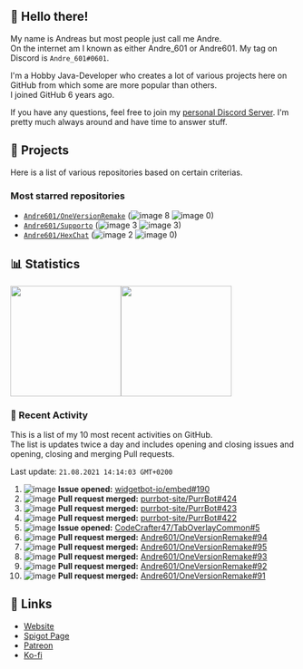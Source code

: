 <!-- Links -->
[purr]: https://purrbot.site
[discord]: https://discord.gg/6dazXp6
[website]: https://andre601.ch
[spigot]: https://www.spigotmc.org/resources/authors/56829/
[patreon]: https://patreon.com/andre_601
[ko-fi]: https://ko-fi.com/andre_601

## 👋 Hello there!
My name is Andreas but most people just call me Andre.  
On the internet am I known as either Andre_601 or Andre601. My tag on Discord is `Andre_601#0601`.

I'm a Hobby Java-Developer who creates a lot of various projects here on GitHub from which some are more popular than others.  
I joined GitHub 6 years ago.

If you have any questions, feel free to join my [personal Discord Server][discord]. I'm pretty much always around and have time to answer stuff.

## 📁 Projects
Here is a list of various repositories based on certain criterias.

### Most starred repositories

- [`Andre601/OneVersionRemake`](https://github.com/Andre601/OneVersionRemake) (![image](https://cdn.jsdelivr.net/gh/Readme-Workflows/Readme-Icons@main/icons/octicons/StarredRepository.svg) 8 ![image](https://cdn.jsdelivr.net/gh/Readme-Workflows/Readme-Icons@main/icons/octicons/ForkedRepository.svg) 0)
- [`Andre601/Supporto`](https://github.com/Andre601/Supporto) (![image](https://cdn.jsdelivr.net/gh/Readme-Workflows/Readme-Icons@main/icons/octicons/StarredRepository.svg) 3 ![image](https://cdn.jsdelivr.net/gh/Readme-Workflows/Readme-Icons@main/icons/octicons/ForkedRepository.svg) 3)
- [`Andre601/HexChat`](https://github.com/Andre601/HexChat) (![image](https://cdn.jsdelivr.net/gh/Readme-Workflows/Readme-Icons@main/icons/octicons/StarredRepository.svg) 2 ![image](https://cdn.jsdelivr.net/gh/Readme-Workflows/Readme-Icons@main/icons/octicons/ForkedRepository.svg) 0)

## 📊 Statistics
<img height="195px" src="https://github-readme-stats.vercel.app/api?username=Andre601&show_icons=true&hide_rank=true&title_color=3498db&bg_color=ffffff00&text_color=718096&disable_animations=true"><img height="195px" src="https://github-readme-stats.vercel.app/api/top-langs?username=Andre601&layout=compact&title_color=3498db&bg_color=ffffff00&text_color=718096">

### 📜 Recent Activity
This is a list of my 10 most recent activities on GitHub.  
The list is updates twice a day and includes opening and closing issues and opening, closing and merging Pull requests.

<!--RECENT_ACTIVITY:last_update-->
Last update: `21.08.2021 14:14:03 GMT+0200`
<!--RECENT_ACTIVITY:last_update_end-->
<!--RECENT_ACTIVITY:start-->
1. ![image](https://cdn.jsdelivr.net/gh/Readme-Workflows/Readme-Icons@main/icons/octicons/IssueOpened.svg) **Issue opened:** [widgetbot-io/embed#190](https://github.com/widgetbot-io/embed/issues/190)
2. ![image](https://cdn.jsdelivr.net/gh/Readme-Workflows/Readme-Icons@main/icons/octicons/PullRequestMerged.svg) **Pull request merged:** [purrbot-site/PurrBot#424](https://github.com/purrbot-site/PurrBot/pull/424)
3. ![image](https://cdn.jsdelivr.net/gh/Readme-Workflows/Readme-Icons@main/icons/octicons/PullRequestMerged.svg) **Pull request merged:** [purrbot-site/PurrBot#423](https://github.com/purrbot-site/PurrBot/pull/423)
4. ![image](https://cdn.jsdelivr.net/gh/Readme-Workflows/Readme-Icons@main/icons/octicons/PullRequestMerged.svg) **Pull request merged:** [purrbot-site/PurrBot#422](https://github.com/purrbot-site/PurrBot/pull/422)
5. ![image](https://cdn.jsdelivr.net/gh/Readme-Workflows/Readme-Icons@main/icons/octicons/IssueOpened.svg) **Issue opened:** [CodeCrafter47/TabOverlayCommon#5](https://github.com/CodeCrafter47/TabOverlayCommon/issues/5)
6. ![image](https://cdn.jsdelivr.net/gh/Readme-Workflows/Readme-Icons@main/icons/octicons/PullRequestMerged.svg) **Pull request merged:** [Andre601/OneVersionRemake#94](https://github.com/Andre601/OneVersionRemake/pull/94)
7. ![image](https://cdn.jsdelivr.net/gh/Readme-Workflows/Readme-Icons@main/icons/octicons/PullRequestMerged.svg) **Pull request merged:** [Andre601/OneVersionRemake#95](https://github.com/Andre601/OneVersionRemake/pull/95)
8. ![image](https://cdn.jsdelivr.net/gh/Readme-Workflows/Readme-Icons@main/icons/octicons/PullRequestMerged.svg) **Pull request merged:** [Andre601/OneVersionRemake#93](https://github.com/Andre601/OneVersionRemake/pull/93)
9. ![image](https://cdn.jsdelivr.net/gh/Readme-Workflows/Readme-Icons@main/icons/octicons/PullRequestMerged.svg) **Pull request merged:** [Andre601/OneVersionRemake#92](https://github.com/Andre601/OneVersionRemake/pull/92)
10. ![image](https://cdn.jsdelivr.net/gh/Readme-Workflows/Readme-Icons@main/icons/octicons/PullRequestMerged.svg) **Pull request merged:** [Andre601/OneVersionRemake#91](https://github.com/Andre601/OneVersionRemake/pull/91)
<!--RECENT_ACTIVITY:end-->

## 🔗 Links
- [Website]
- [Spigot Page][spigot]
- [Patreon]
- [Ko-fi]

